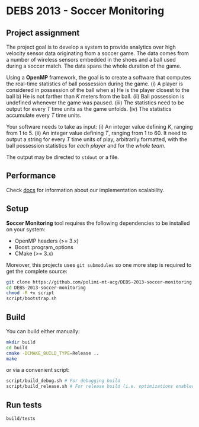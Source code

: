 # DEBS 2013 - Soccer Monitoring
## Project assignment
The project goal is to develop a system to provide analytics over high velocity sensor data originating from a soccer game. The data comes from a number of wireless sensors embedded in the shoes and a ball used during a soccer match. The data spans the whole duration of the game.

Using a **OpenMP** framework, the goal is to create a software that computes the real-time statistics of ball possession during the game. (i) A player is considered in possession of the ball when a) He is the player closest to the ball b) He is not farther than _K_ meters from the ball. (ii) Ball possession is undefined whenever the game was paused. (iii) The statistics need to be output for every _T_ time units as the game unfolds. (iv) The statistics accumulate every _T_ time units.

Your software needs to take as input: (i) An integer value defining _K_, ranging from 1 to 5. (ii) An integer value defining _T_, ranging from 1 to 60. It need to output a string for every _T_ time units of play, arbitrarily formatted, with the ball possession statistics for _each player_ and for the _whole team_.

The output may be directed to `stdout` or a file.

## Performance
Check [docs](docs) for information about our implementation scalability.

## Setup
**Soccer Monitoring** tool requires the following dependencies to be installed on your system:
 - OpenMP headers (>= 3.x)
 - Boost::program_options
 - CMake (>= 3.x)
 
Moreover, this projects uses `git submodules` so one more step is required to get the complete source:
```bash
git clone https://github.com/polimi-mt-acg/DEBS-2013-soccer-monitoring
cd DEBS-2013-soccer-monitoring
chmod -R +x script
script/bootstrap.sh
```

## Build
You can build either manually:
```bash
mkdir build
cd build
cmake -DCMAKE_BUILD_TYPE=Release ..
make
```

or via a convenient script:
```bash
script/build_debug.sh # For debugging build
script/build_release.sh # For release build (i.e. optimizations enabled)
```

## Run tests
```bash
build/tests
```
